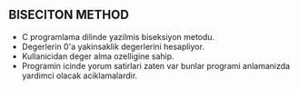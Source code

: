 ## BISECITON METHOD

* C programlama dilinde yazilmis biseksiyon metodu.
* Degerlerin 0'a yakinsaklik degerlerini hesapliyor.
* Kullanicidan deger alma ozelligine sahip.
* Programin icinde yorum satirlari zaten var bunlar programi anlamanizda yardimci olacak aciklamalardir.
